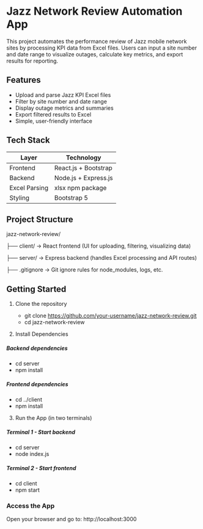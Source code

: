 # Jazz Network Review Automation App

This project automates the performance review of Jazz mobile network sites by processing KPI data from Excel files. Users can input a site number and date range to visualize outages, calculate key metrics, and export results for reporting.

## Features

- Upload and parse Jazz KPI Excel files
- Filter by site number and date range
- Display outage metrics and summaries
- Export filtered results to Excel
- Simple, user-friendly interface

## Tech Stack

| Layer       | Technology                   |
|-------------|------------------------------|
| Frontend    | React.js + Bootstrap         |
| Backend     | Node.js + Express.js         |
| Excel Parsing | xlsx npm package           |
| Styling     | Bootstrap 5                  |

## Project Structure

jazz-network-review/

├── client/     → React frontend (UI for uploading, filtering, visualizing data)

├── server/    → Express backend (handles Excel processing and API routes)

├── .gitignore  → Git ignore rules for node_modules, logs, etc.


## Getting Started

1. Clone the repository

   - git clone https://github.com/your-username/jazz-network-review.git
   - cd jazz-network-review

2. Install Dependencies

  ##### Backend dependencies
- cd server
- npm install

##### Frontend dependencies
- cd ../client
- npm install

3. Run the App (in two terminals)

##### Terminal 1 - Start backend
- cd server
- node index.js

##### Terminal 2 - Start frontend
- cd client
- npm start

### Access the App

Open your browser and go to:
http://localhost:3000





